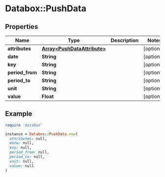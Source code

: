 # Databox::PushData

## Properties

| Name | Type | Description | Notes |
| ---- | ---- | ----------- | ----- |
| **attributes** | [**Array&lt;PushDataAttribute&gt;**](PushDataAttribute.md) |  | [optional] |
| **date** | **String** |  | [optional] |
| **key** | **String** |  | [optional] |
| **period_from** | **String** |  | [optional] |
| **period_to** | **String** |  | [optional] |
| **unit** | **String** |  | [optional] |
| **value** | **Float** |  | [optional] |

## Example

```ruby
require 'databox'

instance = Databox::PushData.new(
  attributes: null,
  date: null,
  key: null,
  period_from: null,
  period_to: null,
  unit: null,
  value: null
)
```

